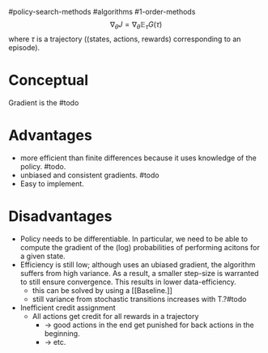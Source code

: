 #policy-search-methods #algorithms #1-order-methods 
$$\nabla_\theta J = \nabla_\theta \mathbb{E}_{\tau} G(\tau)$$
where $\tau$ is a trajectory ((states, actions, rewards) corresponding to an episode).


# Conceptual
Gradient is the #todo

# Advantages
* more efficient than finite differences because it uses knowledge of the policy. #todo.
* unbiased and consistent gradients. #todo
* Easy to implement.


# Disadvantages
* Policy needs to be differentiable. In particular, we need to be able to compute the gradient of the (log) probabilities of performing acitons for a given state.
* Efficiency is still low; although uses an ubiased gradient, the algorithm suffers from high variance. As a result, a smaller step-size is warranted to still ensure convergence. This results in lower data-efficiency.
	* this can be solved by using a [[Baseline.]]
	* still variance from stochastic transitions increases with T.?#todo
* Inefficient credit assignment
	* All actions get credit for all rewards in a trajectory
		* -> good actions in the end get punished for back actions in the beginning.
		* -> etc.
		

